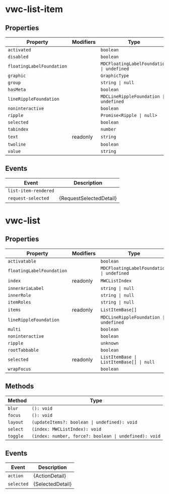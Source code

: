 # vwc-list-item

## Properties

| Property                  | Modifiers | Type                                      |
|---------------------------|-----------|-------------------------------------------|
| `activated`               |           | `boolean`                                 |
| `disabled`                |           | `boolean`                                 |
| `floatingLabelFoundation` |           | `MDCFloatingLabelFoundation \| undefined` |
| `graphic`                 |           | `GraphicType`                             |
| `group`                   |           | `string \| null`                          |
| `hasMeta`                 |           | `boolean`                                 |
| `lineRippleFoundation`    |           | `MDCLineRippleFoundation \| undefined`    |
| `noninteractive`          |           | `boolean`                                 |
| `ripple`                  |           | `Promise<Ripple \| null>`                 |
| `selected`                |           | `boolean`                                 |
| `tabindex`                |           | `number`                                  |
| `text`                    | readonly  | `string`                                  |
| `twoline`                 |           | `boolean`                                 |
| `value`                   |           | `string`                                  |

## Events

| Event                | Description             |
|----------------------|-------------------------|
| `list-item-rendered` |                         |
| `request-selected`   | {RequestSelectedDetail} |


# vwc-list

## Properties

| Property                  | Modifiers | Type                                      |
|---------------------------|-----------|-------------------------------------------|
| `activatable`             |           | `boolean`                                 |
| `floatingLabelFoundation` |           | `MDCFloatingLabelFoundation \| undefined` |
| `index`                   | readonly  | `MWCListIndex`                            |
| `innerAriaLabel`          |           | `string \| null`                          |
| `innerRole`               |           | `string \| null`                          |
| `itemRoles`               |           | `string \| null`                          |
| `items`                   | readonly  | `ListItemBase[]`                          |
| `lineRippleFoundation`    |           | `MDCLineRippleFoundation \| undefined`    |
| `multi`                   |           | `boolean`                                 |
| `noninteractive`          |           | `boolean`                                 |
| `ripple`                  |           | `unknown`                                 |
| `rootTabbable`            |           | `boolean`                                 |
| `selected`                | readonly  | `ListItemBase \| ListItemBase[] \| null`  |
| `wrapFocus`               |           | `boolean`                                 |

## Methods

| Method   | Type                                             |
|----------|--------------------------------------------------|
| `blur`   | `(): void`                                       |
| `focus`  | `(): void`                                       |
| `layout` | `(updateItems?: boolean \| undefined): void`     |
| `select` | `(index: MWCListIndex): void`                    |
| `toggle` | `(index: number, force?: boolean \| undefined): void` |

## Events

| Event      | Description      |
|------------|------------------|
| `action`   | {ActionDetail}   |
| `selected` | {SelectedDetail} |

